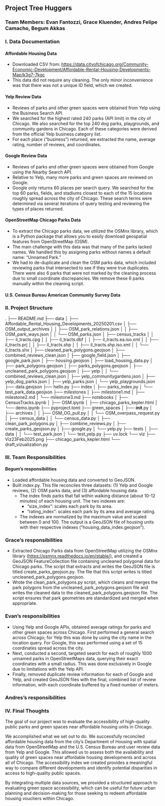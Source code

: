 ## Project Tree Huggers
### Team Members: Evan Fantozzi, Grace Kluender, Andres Felipe Camacho, Begum Akkas

### I. Data Documentation

#### Affordable Housing Data
- Downloaded CSV from: https://data.cityofchicago.org/Community-Economic-Development/Affordable-Rental-Housing-Developments-Map/k3g7-7kgc
- This data did not require any cleaning. The only minor inconvenience was that there was not a unique ID field, which we created. 

#### Yelp Review Data
- Reviews of parks and other green spaces were obtained from Yelp using the Business Search API. 
- We searched for the highest rated 240 parks (API limit) in the city of Chicago. We also searched for the top 240 dog parks, playgrounds, and community gardens in Chicago. Each of these categories were derived from the official Yelp business category list.
- For each place (“business”) returned, we extracted the name, average rating, number of reviews, and coordinates.  

#### Google Review Data
- Reviews of parks and other green spaces were obtained from Google using the Nearby Search API.
- Relative to Yelp, many more parks and green spaces are reviewed on Google. 
- Google only returns 60 places per search query. We searched for the top 60 parks, fields, and stadiums closest to each of the 15 locations roughly spread across the city of Chicago. These search terms were determined via several iterations of query testing and reviewing the types of places returned.

#### OpenStreetMap Chicago Parks Data
- To extract the Chicago parks data, we utilized the OSMnx library, which is a Python package that allows you to easily download geospatial features from OpenStreetMap (OSM).
- The main challenge with this data was that many of the parks lacked names. We handled this by assigning parks without names a default name: “Unnamed Park.”
- We had to de-duplicate and clean the OSM parks data, which included reviewing parks that intersected to see if they were true duplicates. There were also 6 parks that were not marked by the cleaning process due to small coordinate discrepancies. We remove these 6 parks manually within the cleaning script.

#### U.S. Census Bureau American Community Survey Data


### II. Project Structure
.
├── README.md
├── data
│   ├── Affordable_Rental_Housing_Developments_20250201.csv
│   ├── OSM_output_archives
│   │   ├── OSM_park_relations.json
│   │   ├── OSM_park_ways.json
│   │   └── OSM_parks.json
│   ├── census_tracks
│   │   ├── il_tracts.cpg
│   │   ├── il_tracts.dbf
│   │   ├── il_tracts.ea.iso.xml
│   │   ├── il_tracts.prj
│   │   ├── il_tracts.shp
│   │   ├── il_tracts.shp.iso.xml
│   │   └── il_tracts.shx
│   ├── cleaned_park_polygons.geojson
│   ├── combined_reviews_clean.json
│   ├── google_field.json
│   ├── google_park.json
│   ├── housing.geojson
│   ├── load_housing_data.py
│   ├── park_polygons.geojson
│   ├── parks_polygons.geojson
│   ├── uncleaned_park_polygons.geojson
│   ├── yelp
│   │   └── combined_reviews_clean.json
│   ├── yelp_communitygardens.json
│   ├── yelp_dog_parks.json
│   ├── yelp_parks.json
│   └── yelp_playgrounds.json
├── data.geojson
├── hello.py
├── index
│   ├── parks_index.py
│   └── test_park_data.geojson
├── milestones
│   ├── milestone1.md
│   ├── milestone2.md
│   └── milestone3.md
├── notebooks
│   ├── CensusTracks.ipynb
│   ├── OSM.ipynb
│   ├── chicago_parks_kepler.html
│   └── demo.ipynb
├── pyproject.toml
├── green_spaces
│   ├── __init__.py
│   ├── archives
│   │   ├── OSM_OG_pull.py
│   │   └── OSM_overpass_request.py
│   ├── census_data
│   │   └── census_data.py
│   ├── clean_park_polygons.py
│   ├── combine_reviews.py
│   ├── create_parks_geojson.py
│   ├── google.py
│   └── yelp.py
├── tests
│   ├── data
│   │   └── test_park.json
│   └── test_yelp.py
├── uv.lock
└── viz
    ├── Viz23Feb2025.png
    ├── chicago_parks_kepler.html
    └── draft_vizualization.py


### III. Team Responsibilities

#### Begum’s responsibilities
- Loaded affordable housing data and converted to GeoJSON.
- Built index.py. This file reconciles three datasets: (1) Yelp and Google reviews, (2) OSM parks data, and (3) affordable housing data. 
    - The index finds parks that fall within walking distance (about 10-12 minutes) of each housing unit. The two indexes are:
        - “size_index”: scales each park by its area.
        - “rating_index”: scales each park by its area and average rating.
    - The indexes are normalized by the maximum value and scaled between 0 and 100. The output is a GeoJSON file of housing units with their respective indexes (“housing_data_index.geojson”).

### Grace’s responsibilities
- Extracted Chicago Parks data from OpenStreetMap utilizing the OSMnx library (https://osmnx.readthedocs.io/en/stable/), and created a GeoJSON FeatureCollection file containing uncleaned polygonal data for Chicago parks. The script that extracts and writes the GeoJSON file is titled create_parks_geojson.py. The file that this script writes is titled uncleaned_park_polygons.geojson.
- Wrote the clean_park_polygons.py script, which cleans and merges the park polygons from the uncleaned_park_polygons.geojson file and writes the cleaned data to the cleaned_park_polygons.geojson file. The script ensures that park geometries are standardized and merged when appropriate.

### Evan’s responsibilities
- Using Yelp and Google APIs, obtained average ratings for parks and other green spaces across Chicago. First performed a general search across Chicago; for Yelp this was done by using the city name in the location query. For Google, this was performed using a set of 15 coordinates spread across the city. 
- Next, conducted a second, targeted search for each of roughly 1000 unnamed parks in OpenStreetMaps data, querying their exact coordinates with a small radius. This was done exclusively in Google due to limitations with the Yelp API. 
- Finally, removed duplicate review information for each of Google and Yelp, and created GeoJSON files with the final, combined list of review information, with each coordinate buffered by a fixed number of meters.



### Andres’s responsibilities



### IV. Final Thoughts

The goal of our project was to evaluate the accessibility of high-quality public parks and green spaces near affordable housing units in Chicago. 

We accomplished what we set out to do. We successfully reconciled affordable housing data from the city’s Department of Housing with spatial data from OpenStreetMap and the U.S. Census Bureau and user review data from Yelp and Google. This allowed us to assess both the availability and quality of green spaces near affordable housing developments and across all of Chicago. The accessibility index we created provides a meaningful way to compare different developments and identify potential disparities in access to high-quality public spaces.

By integrating multiple data sources, we provided a structured approach to evaluating green space accessibility, which can be useful for future urban planning and decision-making for those seeking to redeem affordable housing vouchers within Chicago.



